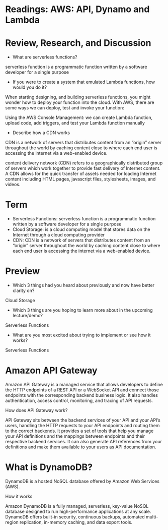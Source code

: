 # Readings: AWS: API, Dynamo and Lambda

# Review, Research, and Discussion

* What are serverless functions?

 serverless function is a programmatic function written by a software developer for a single purpose

 * If you were to create a system that emulated Lambda functions, how would you do it?

 When starting designing, and building serverless functions, you might wonder how to deploy your function into the cloud. With AWS, there are some ways we can deploy, test and invoke your function:

Using the AWS Console Management: we can create Lambda function, upload code, add triggers, and test your Lambda function manually

* Describe how a CDN works

 CDN is a network of servers that distributes content from an “origin” server throughout the world by caching content close to where each end user is accessing the internet via a web-enabled device.

  content delivery network (CDN) refers to a geographically distributed group of servers which work together to provide fast delivery of Internet content. A CDN allows for the quick transfer of assets needed for loading Internet content including HTML pages, javascript files, stylesheets, images, and videos.

  
# Term

* Serverless Functions: serverless function is a programmatic function written by a software developer for a single purpose
* Cloud Storage: is a cloud computing model that stores data on the Internet through a cloud computing provider 
* CDN: CDN is a network of servers that distributes content from an “origin” server throughout the world by caching content close to where each end user is accessing the internet via a web-enabled device.


# Preview


* Which 3 things had you heard about previously and now have better clarity on?

 Cloud Storage
* Which 3 things are you hoping to learn more about in the upcoming lecture/demo?

 Serverless Functions
* What are you most excited about trying to implement or see how it works?

 Serverless Functions

# Amazon API Gateway

Amazon API Gateway is a managed service that allows developers to define the HTTP endpoints of a REST API or a WebSocket API and connect those endpoints with the corresponding backend business logic. It also handles authentication, access control, monitoring, and tracing of API requests.

How does API Gateway work?

API Gateway sits between the backend services of your API and your API’s users, handling the HTTP requests to your API endpoints and routing them to the correct backends. It provides a set of tools that help you manage your API definitions and the mappings between endpoints and their respective backend services. It can also generate API references from your definitions and make them available to your users as API documentation.

# What is DynamoDB?

DynamoDB is a hosted NoSQL database offered by Amazon Web Services (AWS). 

How it works

Amazon DynamoDB is a fully managed, serverless, key-value NoSQL database designed to run high-performance applications at any scale. DynamoDB offers built-in security, continuous backups, automated multi-region replication, in-memory caching, and data export tools.